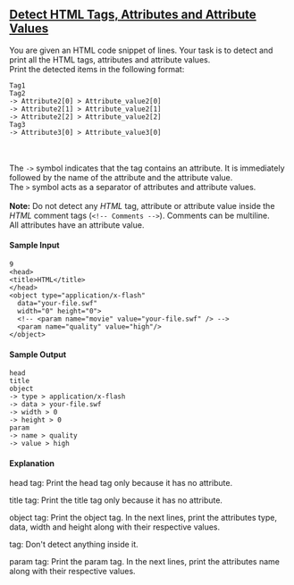 ## **[Detect HTML Tags, Attributes and Attribute Values](https://www.hackerrank.com/challenges/detect-html-tags-attributes-and-attribute-values)** 
You are given an HTML code snippet of lines.
Your task is to detect and print all the HTML tags, attributes and attribute values.<br>Print the detected items in the following format:
```
Tag1
Tag2
-> Attribute2[0] > Attribute_value2[0]
-> Attribute2[1] > Attribute_value2[1]
-> Attribute2[2] > Attribute_value2[2]
Tag3
-> Attribute3[0] > Attribute_value3[0]
```

<br><br>The <code>-&gt;</code> symbol indicates that the tag contains an attribute. It is immediately followed by the name of the attribute and the attribute value. <br>
The <code>&gt;</code> symbol acts as a separator of attributes and attribute values.<br><br><strong>Note:</strong> Do not detect any <em>HTML</em> tag, attribute or attribute value inside the <em>HTML</em> comment tags (<code>&lt;!-- Comments --&gt;</code>). Comments can be multiline.<br>
All attributes have an attribute value.

#### Sample Input
```
9
<head>
<title>HTML</title>
</head>
<object type="application/x-flash" 
  data="your-file.swf" 
  width="0" height="0">
  <!-- <param name="movie" value="your-file.swf" /> -->
  <param name="quality" value="high"/>
</object>
```

#### Sample Output
```
head
title
object
-> type > application/x-flash
-> data > your-file.swf
-> width > 0
-> height > 0
param
-> name > quality
-> value > high
```

#### Explanation

head tag: Print the head tag only because it has no attribute.

title tag: Print the title tag only because it has no attribute.

object tag: Print the object tag. In the next  lines, print the attributes type, data, width and                     height along with their respective values.

<p><!-- Comment --> tag: Don't detect anything inside it.</p>

param tag: Print the param tag. In the next  lines, print the attributes name along with                     their respective values.